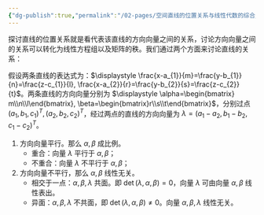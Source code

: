 ```yaml
---
{"dg-publish":true,"permalink":"/02-pages/空间直线的位置关系与线性代数的综合/","tags":["personal/blog","math/高等数学","线性代数/线性方程组"]}
---
```


探讨直线的位置关系就是看代表该直线的方向向量之间的关系，讨论方向向量之间的关系可以转化为线性方程组以及矩阵的秩。我们通过两个方面来讨论直线的关系：

假设两条直线的表达式为：$\displaystyle \frac{x-a_{1}}{m}=\frac{y-b_{1}}{n}=\frac{z-c_{1}}{l}, \frac{x-a_{2}}{r}=\frac{y-b_{2}}{s}=\frac{z-c_{2}}{t}$。两条直线的方向向量分别为 $\displaystyle \alpha=\begin{bmatrix} m\\n\\l\end{bmatrix}, \beta=\begin{bmatrix}r\\s\\t\end{bmatrix}$，分别过点 $\displaystyle (a_{1},b_{1},c_{1})^{T},(a_{2},b_{2},c_{2})^{T}$，经过两点的直线的方向向量为 $\displaystyle \lambda=(a_{1}-a_{2},b_{1}-b_{2},c_{1}-c_{2})^{T}$。

1. 方向向量平行。那么 $\displaystyle \alpha,\beta$ 成比例。
	- 重合：向量 $\displaystyle \lambda$ 平行于 $\displaystyle \alpha,\beta$；
	- 不重合：向量 $\displaystyle \lambda$ 不平行于 $\displaystyle \alpha,\beta$；
1. 方向向量不平行，那么 $\displaystyle \alpha,\beta$ 线性无关。
	- 相交于一点：$\displaystyle \alpha,\beta,\lambda$ 共面。即 $\displaystyle \det(\lambda,\alpha,\beta)=0$，向量 $\displaystyle \lambda$ 可由向量 $\displaystyle \alpha,\beta$ 线性表出。
	- 异面：$\displaystyle \alpha,\beta,\lambda$ 不共面，即 $\displaystyle \det(\lambda,\alpha,\beta)\neq 0$。向量 $\alpha,\beta,\lambda$ 线性无关。